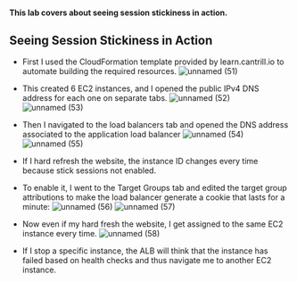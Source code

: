 #### This lab covers about seeing session stickiness in action.

## Seeing Session Stickiness in Action
* First I used the CloudFormation template provided by learn.cantrill.io to automate building the required resources.
![unnamed (51)](https://github.com/yehjuneheo/AWS_HOL/assets/51499085/f6b4b300-a60b-46ad-bbc5-d675e0c2be78)

* This created 6 EC2 instances, and I opened the public IPv4 DNS address for each one on separate tabs.
![unnamed (52)](https://github.com/yehjuneheo/AWS_HOL/assets/51499085/b876be9b-cefe-492d-add1-9e86e6b59a67)
![unnamed (53)](https://github.com/yehjuneheo/AWS_HOL/assets/51499085/074ea375-81cf-42b1-9234-345c58f4e0d9)

* Then I navigated to the load balancers tab and opened the DNS address associated to the application load balancer
![unnamed (54)](https://github.com/yehjuneheo/AWS_HOL/assets/51499085/82733193-d274-4d38-91a9-9c29dfc9141f)
![unnamed (55)](https://github.com/yehjuneheo/AWS_HOL/assets/51499085/aa872d7b-da07-4b12-82cf-6995ef5cc211)

* If I hard refresh the website, the instance ID changes every time because stick sessions not enabled.
* To enable it, I went to the Target Groups tab and edited the target group attributions to make the load balancer generate a cookie that lasts for a minute:
![unnamed (56)](https://github.com/yehjuneheo/AWS_HOL/assets/51499085/0386a481-20ca-40a8-bace-c21e72decb24)
![unnamed (57)](https://github.com/yehjuneheo/AWS_HOL/assets/51499085/73e32fbc-11a4-424c-aa46-6f4ecbdfdb66)

* Now even if my hard fresh the website, I get assigned to the same EC2 instance every time.
![unnamed (58)](https://github.com/yehjuneheo/AWS_HOL/assets/51499085/c547d631-92c8-46f2-a936-c66f44dc12e4)

* If I stop a specific instance, the ALB will think that the instance has failed based on health checks and thus navigate me to another EC2 instance.
